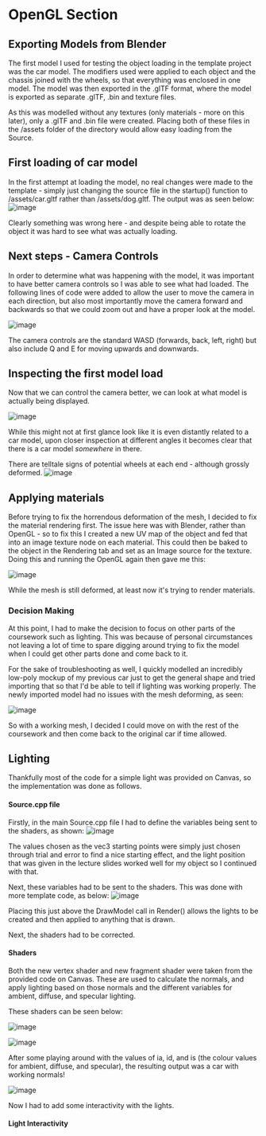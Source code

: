 
# OpenGL Section

## Exporting Models from Blender

The first model I used for testing the object loading in the template project was the car model. The modifiers used were applied to each object and the chassis joined with the wheels, so that everything was enclosed in one model. The model was then exported in the .glTF format, where the model is exported as separate .glTF, .bin and texture files.

As this was modelled without any textures (only materials - more on this later), only a .glTF and .bin file were created.
Placing both of these files in the /assets folder of the directory would allow easy loading from the Source.

## First loading of car model

In the first attempt at loading the model, no real changes were made to the template - simply just changing the source file in the startup() function to /assets/car.gltf rather than /assets/dog.gltf.
The output was as seen below:
![image](https://user-images.githubusercontent.com/67718774/205511601-25add05f-415f-42d1-96b2-973da5bf6a74.png)

Clearly something was wrong here - and despite being able to rotate the object it was hard to see what was actually loading.

## Next steps - Camera Controls

In order to determine what was happening with the model, it was important to have better camera controls so I was able to see what had loaded. The following lines of code were added to allow the user to move the camera in each direction, but also most importantly move the camera forward and backwards so that we could zoom out and have a proper look at the model.

![image](https://user-images.githubusercontent.com/67718774/205512770-9f787bb0-034c-4547-b228-ce0f33cbdb20.png)


The camera controls are the standard WASD (forwards, back, left, right) but also include Q and E for moving upwards and downwards.

## Inspecting the first model load

Now that we can control the camera better, we can look at what model is actually being displayed. 

![image](https://user-images.githubusercontent.com/67718774/205512879-6f4f5771-8e16-409b-bf0c-1d3a8951e357.png)


While this might not at first glance look like it is even distantly related to a car model, upon closer inspection at different angles it becomes clear that there is a car model *somewhere* in there.

There are telltale signs of potential wheels at each end - although grossly deformed.
![image](https://user-images.githubusercontent.com/67718774/205513009-1fd28578-7305-41fd-92c6-8ab5222a5754.png)
 
## Applying materials

Before trying to fix the horrendous deformation of the mesh, I decided to fix the material rendering first. The issue here was with Blender, rather than OpenGL - so to fix this I created a new UV map of the object and fed that into an image texture node on each material. This could then be baked to the object in the Rendering tab and set as an Image source for the texture. Doing this and running the OpenGL again then gave me this:

![image](https://user-images.githubusercontent.com/67718774/205650068-796069b5-a57f-4172-9e7d-31ea8cc5512c.png)

While the mesh is still deformed, at least now it's trying to render materials.

### Decision Making

At this point, I had to make the decision to focus on other parts of the coursework such as lighting. This was because of personal circumstances not leaving a lot of time to spare digging around trying to fix the model when I could get other parts done and come back to it.

For the sake of troubleshooting as well, I quickly modelled an incredibly low-poly mockup of my previous car just to get the general shape and tried importing that so that I'd be able to tell if lighting was working properly. The newly imported model had no issues with the mesh deforming, as seen:

![image](https://user-images.githubusercontent.com/67718774/205654957-f8fa17b8-a1d4-42fe-98f5-ff870ac57917.png)

So with a working mesh, I decided I could move on with the rest of the coursework and then come back to the original car if time allowed.

## Lighting

Thankfully most of the code for a simple light was provided on Canvas, so the implementation was done as follows.

#### Source.cpp file

Firstly, in the main Source.cpp file I had to define the variables being sent to the shaders, as shown: 
![image](https://user-images.githubusercontent.com/67718774/205926422-a9186551-1e3c-475b-b2ad-03aea4b13ff5.png)

The values chosen as the vec3 starting points were simply just chosen through trial and error to find a nice starting effect, and the light position that was given in the lecture slides worked well for my object so I continued with that. 

Next, these variables had to be sent to the shaders. This was done with more template code, as below: 
![image](https://user-images.githubusercontent.com/67718774/205941734-07be495f-b514-4a96-bcea-c4c4f1c8b8c2.png)

Placing this just above the DrawModel call in Render() allows the lights to be created and then applied to anything that is drawn.

Next, the shaders had to be corrected.

#### Shaders

Both the new vertex shader and new fragment shader were taken from the provided code on Canvas. These are used to calculate the normals, and apply lighting based on those normals and the different variables for ambient, diffuse, and specular lighting.

These shaders can be seen below:

![image](https://user-images.githubusercontent.com/67718774/205948576-7a98a532-73e2-4cde-8e39-0872f1029640.png)

![image](https://user-images.githubusercontent.com/67718774/205948659-e4b2b8ac-c8a8-4b42-8e96-e0627976dea7.png)


After some playing around with the values of ia, id, and is (the colour values for ambient, diffuse, and specular), the resulting output was a car with working normals!

![image](https://user-images.githubusercontent.com/67718774/205949315-91258448-e1f9-4c63-b39b-8be9066e1b80.png)

Now I had to add some interactivity with the lights.

#### Light Interactivity





